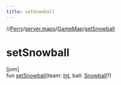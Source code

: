```yaml
---
title: setSnowball
---
```

//[Perry](../../../index.html)/[server.maps](../index.html)/[GameMap](index.html)/[setSnowball](set-snowball.html)



# setSnowball



[jvm]\
fun [setSnowball](set-snowball.html)(team: [Int](https://kotlinlang.org/api/latest/jvm/stdlib/kotlin/-int/index.html), ball: [Snowball](../../server.events.gm/-snowball/index.html)?)




